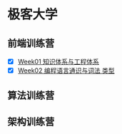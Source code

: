 # 极客大学
## 前端训练营
 - [x] [Week01  知识体系与工程体系](FrontEnd/Week01/NODE.md)
 - [x] [Week02 编程语言通识与词法 类型](FrontEnd/Week02/NODE.md)
## 算法训练营
## 架构训练营


